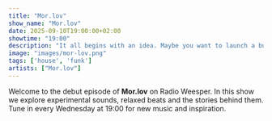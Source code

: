 ```yaml
---
title: "Mor.lov"
show_name: "Mor.lov"
date: 2025-09-10T19:00:00+02:00
showtime: "19:00"
description: "It all begins with an idea. Maybe you want to launch a business. Maybe you want to turn a hobby into something more. Or maybe you have a creative project to share with the world. Whatever it is, the way you tell your story online can make all the difference."
image: "images/mor-lov.png"
tags: ['house', 'funk']
artists: ["Mor.lov"]
---
```

Welcome to the debut episode of **Mor.lov** on Radio Weesper. In this show we explore experimental sounds, relaxed beats and the stories behind them. Tune in every Wednesday at 19:00 for new music and inspiration.
